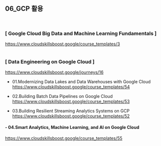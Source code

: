 ## 06_GCP 활용
<br>

### [ Google Cloud Big Data and Machine Learning Fundamentals ] <br>
https://www.cloudskillsboost.google/course_templates/3
<br> <br>

###  [ Data Engineering on Google Cloud ] <br>
https://www.cloudskillsboost.google/journeys/16

- 01.Modernizing Data Lakes and Data Warehouses with Google Cloud <br>
https://www.cloudskillsboost.google/course_templates/54

- 02.Building Batch Data Pipelines on Google Cloud <br>
https://www.cloudskillsboost.google/course_templates/53

- 03.Building Resilient Streaming Analytics Systems on GCP <br>
https://www.cloudskillsboost.google/course_templates/52

#### - 04.Smart Analytics, Machine Learning, and AI on Google Cloud <br>
https://www.cloudskillsboost.google/course_templates/55
 
